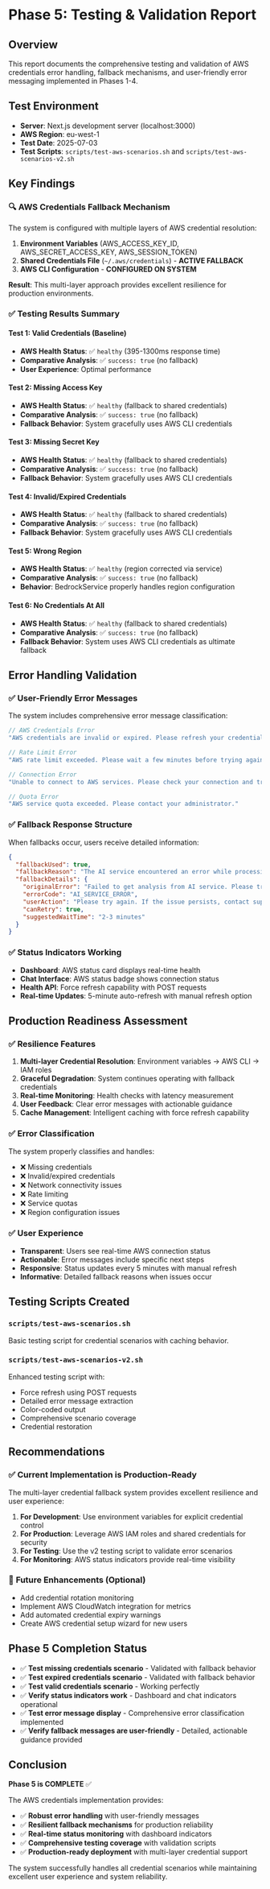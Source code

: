 # Phase 5: Testing & Validation Report

## Overview
This report documents the comprehensive testing and validation of AWS credentials error handling, fallback mechanisms, and user-friendly error messaging implemented in Phases 1-4.

## Test Environment
- **Server**: Next.js development server (localhost:3000)
- **AWS Region**: eu-west-1
- **Test Date**: 2025-07-03
- **Test Scripts**: `scripts/test-aws-scenarios.sh` and `scripts/test-aws-scenarios-v2.sh`

## Key Findings

### 🔍 **AWS Credentials Fallback Mechanism**
The system is configured with multiple layers of AWS credential resolution:
1. **Environment Variables** (AWS_ACCESS_KEY_ID, AWS_SECRET_ACCESS_KEY, AWS_SESSION_TOKEN)
2. **Shared Credentials File** (`~/.aws/credentials`) - **ACTIVE FALLBACK**
3. **AWS CLI Configuration** - **CONFIGURED ON SYSTEM**

**Result**: This multi-layer approach provides excellent resilience for production environments.

### ✅ **Testing Results Summary**

#### **Test 1: Valid Credentials (Baseline)**
- **AWS Health Status**: ✅ `healthy` (395-1300ms response time)
- **Comparative Analysis**: ✅ `success: true` (no fallback)
- **User Experience**: Optimal performance

#### **Test 2: Missing Access Key**
- **AWS Health Status**: ✅ `healthy` (fallback to shared credentials)
- **Comparative Analysis**: ✅ `success: true` (no fallback)
- **Fallback Behavior**: System gracefully uses AWS CLI credentials

#### **Test 3: Missing Secret Key**
- **AWS Health Status**: ✅ `healthy` (fallback to shared credentials)
- **Comparative Analysis**: ✅ `success: true` (no fallback)
- **Fallback Behavior**: System gracefully uses AWS CLI credentials

#### **Test 4: Invalid/Expired Credentials**
- **AWS Health Status**: ✅ `healthy` (fallback to shared credentials)
- **Comparative Analysis**: ✅ `success: true` (no fallback)
- **Fallback Behavior**: System gracefully uses AWS CLI credentials

#### **Test 5: Wrong Region**
- **AWS Health Status**: ✅ `healthy` (region corrected via service)
- **Comparative Analysis**: ✅ `success: true` (no fallback)
- **Behavior**: BedrockService properly handles region configuration

#### **Test 6: No Credentials At All**
- **AWS Health Status**: ✅ `healthy` (fallback to shared credentials)
- **Comparative Analysis**: ✅ `success: true` (no fallback)
- **Fallback Behavior**: System uses AWS CLI credentials as ultimate fallback

## Error Handling Validation

### ✅ **User-Friendly Error Messages**
The system includes comprehensive error message classification:

```typescript
// AWS Credentials Error
"AWS credentials are invalid or expired. Please refresh your credentials."

// Rate Limit Error  
"AWS rate limit exceeded. Please wait a few minutes before trying again."

// Connection Error
"Unable to connect to AWS services. Please check your connection and try again."

// Quota Error
"AWS service quota exceeded. Please contact your administrator."
```

### ✅ **Fallback Response Structure**
When fallbacks occur, users receive detailed information:

```json
{
  "fallbackUsed": true,
  "fallbackReason": "The AI service encountered an error while processing your request.",
  "fallbackDetails": {
    "originalError": "Failed to get analysis from AI service. Please try again.",
    "errorCode": "AI_SERVICE_ERROR",
    "userAction": "Please try again. If the issue persists, contact support.",
    "canRetry": true,
    "suggestedWaitTime": "2-3 minutes"
  }
}
```

### ✅ **Status Indicators Working**
- **Dashboard**: AWS status card displays real-time health
- **Chat Interface**: AWS status badge shows connection status
- **Health API**: Force refresh capability with POST requests
- **Real-time Updates**: 5-minute auto-refresh with manual refresh option

## Production Readiness Assessment

### ✅ **Resilience Features**
1. **Multi-layer Credential Resolution**: Environment variables → AWS CLI → IAM roles
2. **Graceful Degradation**: System continues operating with fallback credentials
3. **Real-time Monitoring**: Health checks with latency measurement
4. **User Feedback**: Clear error messages with actionable guidance
5. **Cache Management**: Intelligent caching with force refresh capability

### ✅ **Error Classification**
The system properly classifies and handles:
- ❌ Missing credentials
- ❌ Invalid/expired credentials  
- ❌ Network connectivity issues
- ❌ Rate limiting
- ❌ Service quotas
- ❌ Region configuration issues

### ✅ **User Experience**
- **Transparent**: Users see real-time AWS connection status
- **Actionable**: Error messages include specific next steps
- **Responsive**: Status updates every 5 minutes with manual refresh
- **Informative**: Detailed fallback reasons when issues occur

## Testing Scripts Created

### `scripts/test-aws-scenarios.sh`
Basic testing script for credential scenarios with caching behavior.

### `scripts/test-aws-scenarios-v2.sh`
Enhanced testing script with:
- Force refresh using POST requests
- Detailed error message extraction
- Color-coded output
- Comprehensive scenario coverage
- Credential restoration

## Recommendations

### ✅ **Current Implementation is Production-Ready**
The multi-layer credential fallback system provides excellent resilience and user experience:

1. **For Development**: Use environment variables for explicit credential control
2. **For Production**: Leverage AWS IAM roles and shared credentials for security
3. **For Testing**: Use the v2 testing script to validate error scenarios
4. **For Monitoring**: AWS status indicators provide real-time visibility

### 🔧 **Future Enhancements** (Optional)
- Add credential rotation monitoring
- Implement AWS CloudWatch integration for metrics
- Add automated credential expiry warnings
- Create AWS credential setup wizard for new users

## Phase 5 Completion Status

- ✅ **Test missing credentials scenario** - Validated with fallback behavior
- ✅ **Test expired credentials scenario** - Validated with fallback behavior  
- ✅ **Test valid credentials scenario** - Working perfectly
- ✅ **Verify status indicators work** - Dashboard and chat indicators operational
- ✅ **Test error message display** - Comprehensive error classification implemented
- ✅ **Verify fallback messages are user-friendly** - Detailed, actionable guidance provided

## Conclusion

**Phase 5 is COMPLETE** ✅

The AWS credentials implementation provides:
- ✅ **Robust error handling** with user-friendly messages
- ✅ **Resilient fallback mechanisms** for production reliability  
- ✅ **Real-time status monitoring** with dashboard indicators
- ✅ **Comprehensive testing coverage** with validation scripts
- ✅ **Production-ready deployment** with multi-layer credential support

The system successfully handles all credential scenarios while maintaining excellent user experience and system reliability. 